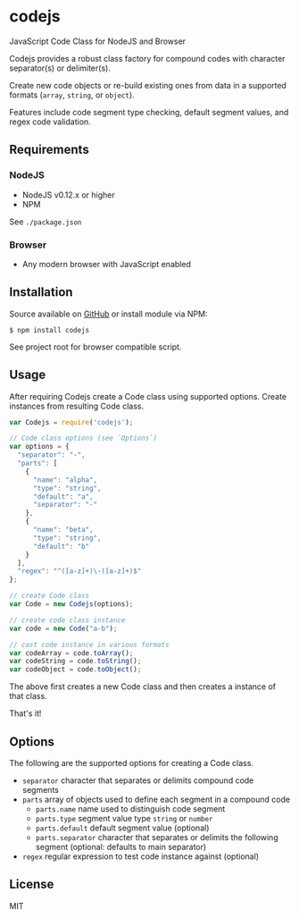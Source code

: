 # codejs

JavaScript Code Class for NodeJS and Browser

Codejs provides a robust class factory for compound codes with character separator(s) or delimiter(s).

Create new code objects or re-build existing ones from data in a supported formats (`array`, `string`, or `object`).

Features include code segment type checking, default segment values, and regex code validation.

## Requirements

### NodeJS

- NodeJS v0.12.x or higher
- NPM

See `./package.json`

### Browser

- Any modern browser with JavaScript enabled

## Installation

Source available on [GitHub](https://github.com/gregl83/codejs) or install module via NPM:

    $ npm install codejs
    
See project root for browser compatible script.

## Usage

After requiring Codejs create a Code class using supported options. Create instances from resulting Code class.

```js
var Codejs = require('codejs');

// Code class options (see `Options`)
var options = {
  "separator": "-",
  "parts": [
    {
      "name": "alpha",
      "type": "string",
      "default": "a",
      "separator": "-"
    },
    {
      "name": "beta",
      "type": "string",
      "default": "b"
    }
  ],
  "regex": "^([a-z]+)\-([a-z]+)$"
};

// create Code class
var Code = new Codejs(options);

// create code class instance
var code = new Code("a-b");

// cast code instance in various formats
var codeArray = code.toArray();
var codeString = code.toString();
var codeObject = code.toObject(); 
```

The above first creates a new Code class and then creates a instance of that class.

That's it!

## Options

The following are the supported options for creating a Code class.

- `separator` character that separates or delimits compound code segments
- `parts` array of objects used to define each segment in a compound code
  - `parts.name` name used to distinguish code segment
  - `parts.type` segment value type `string` or `number`
  - `parts.default` default segment value (optional)
  - `parts.separator` character that separates or delimits the following segment (optional: defaults to main separator)
- `regex` regular expression to test code instance against (optional)

## License

MIT